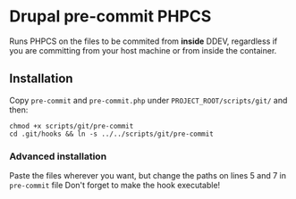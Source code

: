 # Drupal pre-commit PHPCS

Runs PHPCS on the files to be commited from **inside** DDEV, regardless if
you are committing from your host machine or from inside the container.

## Installation

Copy `pre-commit` and `pre-commit.php` under `PROJECT_ROOT/scripts/git/`
and then:
```
chmod +x scripts/git/pre-commit
cd .git/hooks && ln -s ../../scripts/git/pre-commit
```

### Advanced installation

Paste the files wherever you want, but change the paths on lines 5 and 7
in `pre-commit` file
Don't forget to make the hook executable!
